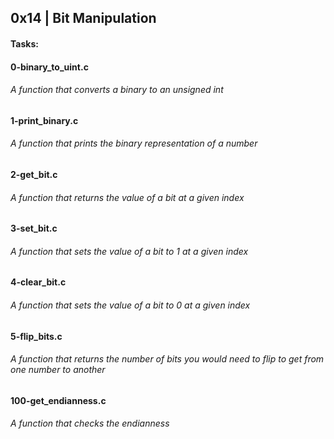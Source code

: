 ## 0x14 | Bit Manipulation

#### Tasks:

#### 0-binary\_to\_uint.c
###### A function that converts a binary to an unsigned int

#### 1-print\_binary.c
###### A function that prints the binary representation of a number

#### 2-get\_bit.c
###### A function that returns the value of a bit at a given index 

#### 3-set\_bit.c
###### A function that sets the value of a bit to 1 at a given index

#### 4-clear\_bit.c
###### A function that sets the value of a bit to 0 at a given index

#### 5-flip\_bits.c
###### A function that returns the number of bits you would need to flip to get from one number to another

#### 100-get\_endianness.c
###### A function that checks the endianness


